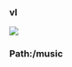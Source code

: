 ### vl

[![](https://www.herokucdn.com/deploy/button.png)](https://heroku.com/deploy?template=https://github.com/dftghik/koiyr.git)

### Path:/music